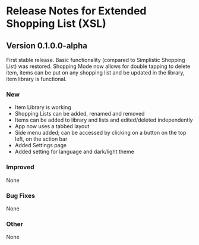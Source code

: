 # Release Notes for Extended Shopping List (XSL)

## Version 0.1.0.0-alpha

First stable release. Basic functionality (compared to Simplistic Shopping List) was restored. Shopping Mode now allows for double tapping to delete item, items can be put on any shopping list and be updated in the library, item library is functional.

### New

- Item Library is working
- Shopping Lists can be added, renamed and removed
- Items can be added to library and lists and edited/deleted independently
- App now uses a tabbed layout
- Side menu added; can be accessed by clicking on a button on the top left, on the action bar
- Added Settings page
- Added setting for language and dark/light theme

### Improved

None

### Bug Fixes

None

### Other

None
